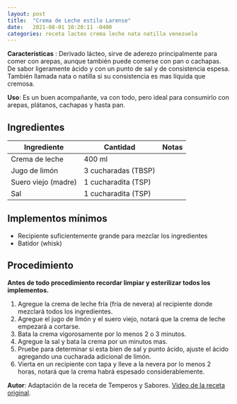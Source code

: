 ```yaml
---
layout: post
title:  "Crema de Leche estilo Larense"
date:   2021-08-01 10:20:11 -0400
categories: receta lacteo crema leche nata natilla venezuela
---
```


**Características** : Derivado lácteo, sirve de aderezo principalmente para comer con arepas, aunque también puede comerse con pan o cachapas. De sabor ligeramente ácido y con un punto de sal y de consistencia espesa. También llamada nata o natilla si su consistencia es mas líquida que cremosa.

**Uso**: Es un buen acompañante, va con todo, pero ideal para consumirlo con arepas, plátanos, cachapas y hasta pan.

## Ingredientes

Ingrediente | Cantidad | Notas
------------| ---------| -----
Crema de leche | 400 ml |
Jugo de limón | 3 cucharadas (TBSP) | 
Suero viejo (madre) | 1 cucharadita (TSP) | 
Sal | 1 cucharadita (TSP) | 

## Implementos mínimos

- Recipiente suficientemente grande para mezclar los ingredientes 
- Batidor (whisk)

## Procedimiento

**Antes de todo procedimiento recordar limpiar y esterilizar todos los implementos.**

1. Agregue la crema de leche fría (fría de nevera) al recipiente donde mezclará todos los ingredientes.
2. Agregue el jugo de limón y el suero viejo, notará que la crema de leche empezará a cortarse.
3. Bata la crema vigorosamente por lo menos 2 o 3 minutos.
4. Agregue la sal y bata la crema por un minutos mas.
5. Pruebe para determinar si esta bien de sal y punto ácido, ajuste el ácido agregando una cucharada adicional de limón.
6. Vierta en un recipiente con tapa y lleve a la nevera por lo menos 2 horas, notará que la crema habrá espesado considerablemente.

**Autor**: Adaptación de la receta de Temperos y Sabores. [Video de la receta original](https://www.youtube.com/watch?v=b-VhTSUeScA).